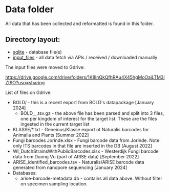 # Data folder

All data that has been collected and reformatted is found in this folder.

## Directory layout:

- [sqlite](sqlite) - database file(s)
- [input_files](input_files) - all data fetch via APIs / received / downloaded manually

The input files were moved to Gdrive:

https://drive.google.com/drive/folders/1K8lnQkQfhRAu4X45hgMoOaiLTM3lZt9O?usp=sharing

List of files on Gdrive:

- BOLD/ - this is a recent export from BOLD's datapackage [January 2024]
    - BOLD_<date>_<kingdom>.tsv.gz - the above file has been parsed and split into 3 files, one per kingdom of interest for the target list. These are the files ingested in the current target list
- KLASSE/*.txt - Geneious/Klasse export ot Naturalis barcodes for Animalia and Plants [Summer 2022]
- Fungi barcodes Jorinde.xlsx - Fungi barcode data from Jorinde. Note: only ITS barcodes in that file are inserted in the DB [August 2022]
- WI_DutchStrainsWithPublicBarcodes.xlsx - Westerdijk Fungi barcode data from Duong Vu (part of ARISE data) [September 2022]
- ARISE_identified_barcodes.tsv - Naturalis/ARISE barcode data generated from nanopore sequencing [January 2024]
- Databases:
    - arise-barcode-metadata.db - contains all data above. Without filter on specimen sampling location.


